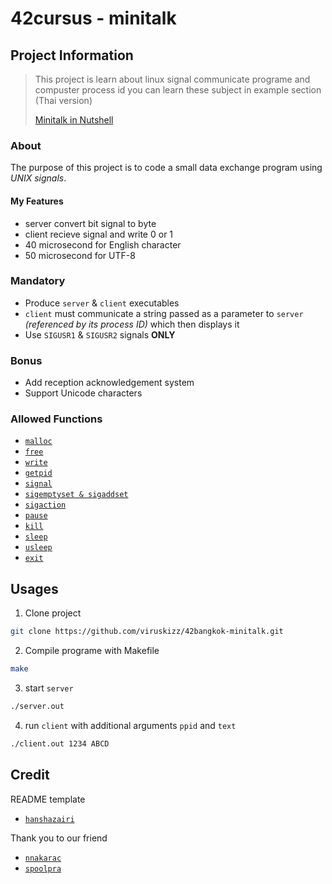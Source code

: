 <!-- <div align=center >
<h1>42cursus - minitalk</h1>
<img src="https://raw.githubusercontent.com/viruskizz/viruskizz-myutils/main/ft_printf_badge.png" alt="printft_badge" />
</div> -->
# 42cursus - minitalk

## Project Information

>
> This project is learn about linux signal communicate programe and compuster process id
> you can learn these subject in example section (Thai version)
>
> <a href="exmaple">Minitalk in Nutshell</a>
>

### About

The purpose of this project is to code a small data exchange program using *UNIX signals*.

#### My Features

- server convert bit signal to byte
- client recieve signal and write 0 or 1
- 40 microsecond for English character
- 50 microsecond for UTF-8

### Mandatory

- Produce `server` & `client` executables
- `client` must communicate a string passed as a parameter to `server` *(referenced by its process ID)* which then displays it
- Use `SIGUSR1` & `SIGUSR2` signals **ONLY**

### Bonus

- Add reception acknowledgement system
- Support Unicode characters

### Allowed Functions

- [`malloc`](https://man7.org/linux/man-pages/man3/free.3.html)
- [`free`](https://man7.org/linux/man-pages/man3/free.3.html)
- [`write`](https://man7.org/linux/man-pages/man2/write.2.html)
- [`getpid`](https://man7.org/linux/man-pages/man2/getpid.2.html)
- [`signal`](https://man7.org/linux/man-pages/man2/signal.2.html)
- [`sigemptyset & sigaddset`](https://man7.org/linux/man-pages/man3/sigsetops.3.html)
- [`sigaction`](https://man7.org/linux/man-pages/man2/sigaction.2.html)
- [`pause`](https://man7.org/linux/man-pages/man2/pause.2.html)
- [`kill`](https://man7.org/linux/man-pages/man2/kill.2.html)
- [`sleep`](https://man7.org/linux/man-pages/man3/sleep.3.html)
- [`usleep`](https://man7.org/linux/man-pages/man3/usleep.3.html)
- [`exit`](https://man7.org/linux/man-pages/man3/exit.3.html)

## Usages

1. Clone project

```sh
git clone https://github.com/viruskizz/42bangkok-minitalk.git
```

2. Compile programe with Makefile

```sh
make
```

3. start `server`

```sh
./server.out
```

4. run `client` with additional arguments `ppid` and `text`

```sh
./client.out 1234 ABCD
```

## Credit

README template
- [`hanshazairi`](https://github.com/hanshazairi)

Thank you to our friend
- [`nnakarac`](https://profile.intra.42.fr/users/nnakarac/)
- [`spoolpra`](https://profile.intra.42.fr/users/spoolpra/)